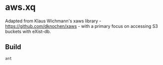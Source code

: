 # aws.xq

Adapted from Klaus Wichmann's xaws library - https://github.com/dknochen/xaws - with a primary focus on accessing S3 buckets with eXist-db.

## Build

```shell
ant
```